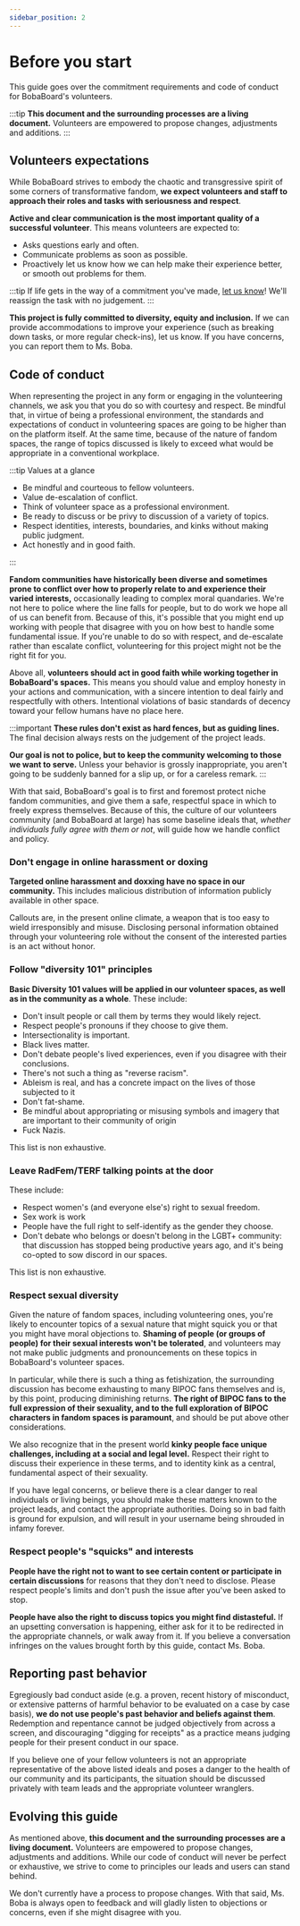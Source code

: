 ```yaml
---
sidebar_position: 2
---
```


# Before you start

This guide goes over the commitment requirements and code of conduct for BobaBoard's volunteers.

:::tip
**This document and the surrounding processes are a living document.** Volunteers are empowered to propose changes, adjustments and additions.
:::

## Volunteers expectations

While BobaBoard strives to embody the chaotic and transgressive spirit of some corners of transformative fandom, **we expect volunteers and staff to approach their roles and tasks with seriousness and respect**.

**Active and clear communication is the most important quality of a successful volunteer**. This means volunteers are expected to:

- Asks questions early and often.
- Communicate problems as soon as possible.
- Proactively let us know how we can help make their experience better, or smooth out problems for them.

:::tip
If life gets in the way of a commitment you've made, <ins>let us know</ins>! We'll reassign the task with no judgement.
:::

**This project is fully committed to diversity, equity and inclusion.** If we can provide accommodations to improve your experience (such as breaking down tasks, or more regular check-ins), let us know. If you have concerns, you can report them to Ms. Boba.

## Code of conduct

When representing the project in any form or engaging in the volunteering channels, we ask you that you do so with courtesy and respect. Be mindful that, in virtue of being a professional environment, the standards and expectations of conduct in volunteering spaces are going to be higher than on the platform itself. At the same time, because of the nature of fandom spaces, the range of topics discussed is likely to exceed what would be appropriate in a conventional workplace.

:::tip Values at a glance

- Be mindful and courteous to fellow volunteers.
- Value de-escalation of conflict.
- Think of volunteer space as a professional environment.
- Be ready to discuss or be privy to discussion of a variety of topics.
- Respect identities, interests, boundaries, and kinks without making public judgment.
- Act honestly and in good faith.

:::

**Fandom communities have historically been diverse and sometimes prone to conflict over how to properly relate to and experience their varied interests,** occasionally leading to complex moral quandaries. We're not here to police where the line falls for people, but to do work we hope all of us can benefit from. Because of this, it's possible that you might end up working with people that disagree with you on how best to handle some fundamental issue. If you're unable to do so with respect, and de-escalate rather than escalate conflict, volunteering for this project might not be the right fit for you.

Above all, **volunteers should act in good faith while working together in BobaBoard's spaces.** This means you should value and employ honesty in your actions and communication, with a sincere intention to deal fairly and respectfully with others. Intentional violations of basic standards of decency toward your fellow humans have no place here.

:::important
**These rules don't exist as hard fences, but as guiding lines.** The final decision always rests on the judgement of the project leads.

**Our goal is not to police, but to keep the community welcoming to those we want to serve.** Unless your behavior is grossly inappropriate, you aren't going to be suddenly banned for a slip up, or for a careless remark.
:::

With that said, BobaBoard's goal is to first and foremost protect niche fandom communities, and give them a safe, respectful space in which to freely express themselves. Because of this, the culture of our volunteers community (and BobaBoard at large) has some baseline ideals that, _whether individuals fully agree with them or not_, will guide how we handle conflict and policy.

### Don't engage in online harassment or doxing

**Targeted online harassment and doxxing have no space in our community.** This includes malicious distribution of information publicly available in other space.

Callouts are, in the present online climate, a weapon that is too easy to wield irresponsibly and misuse. Disclosing personal information obtained through your volunteering role without the consent of the interested parties is an act without honor.

### Follow "diversity 101" principles

**Basic Diversity 101 values will be applied in our volunteer spaces, as well as in the community as a whole**. These include:

- Don't insult people or call them by terms they would likely reject.
- Respect people's pronouns if they choose to give them.
- Intersectionality is important.
- Black lives matter.
- Don't debate people's lived experiences, even if you disagree with their conclusions.
- There's not such a thing as "reverse racism".
- Ableism is real, and has a concrete impact on the lives of those subjected to it
- Don't fat-shame.
- Be mindful about appropriating or misusing symbols and imagery that are important to their community of origin
- Fuck Nazis.

This list is non exhaustive.

### Leave RadFem/TERF talking points at the door

These include:

- Respect women's (and everyone else's) right to sexual freedom.
- Sex work is work
- People have the full right to self-identify as the gender they choose.
- Don't debate who belongs or doesn't belong in the LGBT+ community: that discussion has stopped being productive years ago, and it's being co-opted to sow discord in our spaces.

This list is non exhaustive.

### Respect sexual diversity

Given the nature of fandom spaces, including volunteering ones, you're likely to encounter topics of a sexual nature that might squick you or that you might have moral objections to. **Shaming of people (or groups of people) for their sexual interests won't be tolerated**, and volunteers may not make public judgments and pronouncements on these topics in BobaBoard's volunteer spaces.

In particular, while there is such a thing as fetishization, the surrounding discussion has become exhausting to many BIPOC fans themselves and is, by this point, producing diminishing returns. **The right of BIPOC fans to the full expression of their sexuality, and to the full exploration of BIPOC characters in fandom spaces is paramount**, and should be put above other considerations.

We also recognize that in the present world **kinky people face unique challenges, including at a social and legal level.** Respect their right to discuss their experience in these terms, and to identity kink as a central, fundamental aspect of their sexuality.

If you have legal concerns, or believe there is a clear danger to real individuals or living beings, you should make these matters known to the project leads, and contact the appropriate authorities. Doing so in bad faith is ground for expulsion, and will result in your username being shrouded in infamy forever.

### Respect people's "squicks" and interests

**People have the right not to want to see certain content or participate in certain discussions** for reasons that they don't need to disclose. Please respect people's limits and don't push the issue after you've been asked to stop.

**People have also the right to discuss topics you might find distasteful.** If an upsetting conversation is happening, either ask for it to be redirected in the appropriate channels, or walk away from it. If you believe a conversation infringes on the values brought forth by this guide, contact Ms. Boba.

## Reporting past behavior

Egregiously bad conduct aside (e.g. a proven, recent history of misconduct, or extensive patterns of harmful behavior to be evaluated on a case by case basis), **we do not use people's past behavior and beliefs against them**. Redemption and repentance cannot be judged objectively from across a screen, and discouraging "digging for receipts" as a practice means judging people for their present conduct in our space.

If you believe one of your fellow volunteers is not an appropriate representative of the above listed ideals and poses a danger to the health of our community and its participants, the situation should be discussed privately with team leads and the appropriate volunteer wranglers.

## Evolving this guide

As mentioned above, **this document and the surrounding processes are a living document.** Volunteers are empowered to propose changes, adjustments and additions. While our code of conduct will never be perfect or exhaustive, we strive to come to principles our leads and users can stand behind.

We don't currently have a process to propose changes. With that said, Ms. Boba is always open to feedback and will gladly listen to objections or concerns, even if she might disagree with you.
